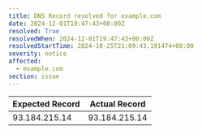 ```yaml
---
title: DNS Record resolved for example.com
date: 2024-12-01T19:47:43+00:00Z
resolved: True
resolvedWhen: 2024-12-01T19:47:43+00:00Z
resolvedStartTime: 2024-10-25T21:09:43.191474+00:00
severity: notice
affected:
  - example.com
section: issue
---
```


| Expected Record  | Actual Record  |
|------------------|----------------|
| 93.184.215.14 | 93.184.215.14 |

